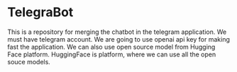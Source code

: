 # TelegraBot
This is a repository for merging the chatbot in the telegram application. We must have telegram account. We are going to use openai api key for making fast the application. We can also use open source model from Hugging Face platform. HuggingFace is platform, where we can use all the open souce models.
